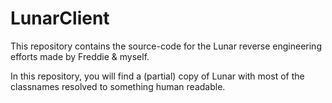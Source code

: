 # LunarClient

This repository contains the source-code for the Lunar reverse engineering efforts made by Freddie & myself.

In this repository, you will find a (partial) copy of Lunar with most of the classnames resolved to something human readable.

